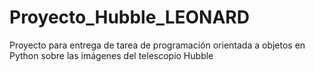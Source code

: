 # Proyecto_Hubble_LEONARD
Proyecto para entrega de tarea de programación orientada a objetos en Python sobre las imágenes del telescopio Hubble
